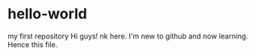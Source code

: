 # hello-world
my first repository
Hi guys!
nk here. I'm new to github and now learning. Hence this file.
